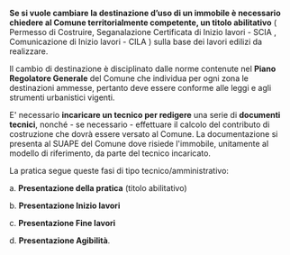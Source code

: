 **Se si vuole cambiare la destinazione d’uso di un immobile è necessario chiedere al Comune territorialmente competente, un titolo abilitativo** ( Permesso di Costruire, Seganalazione Certificata di Inizio lavori - SCIA , Comunicazione di Inizio lavori - CILA ) sulla base dei lavori edilizi da realizzare.

Il cambio di destinazione è disciplinato dalle norme contenute nel **Piano Regolatore Generale** del Comune che individua per ogni zona le destinazioni ammesse, pertanto deve essere conforme alle leggi e agli strumenti urbanistici vigenti.

E' necessario **incaricare un tecnico per redigere** una serie di **documenti tecnici**, nonché - se necessario - effettuare il calcolo del contributo di costruzione che dovrà essere versato al Comune.
La documentazione si presenta al SUAPE del Comune dove risiede l'immobile, unitamente al modello di riferimento, da parte del tecnico incaricato.

La pratica segue queste fasi di tipo tecnico/amministrativo:

a.	**Presentazione della pratica** (titolo abilitativo)

b.	**Presentazione Inizio lavori**

c.	**Presentazione Fine lavori**

d.	**Presentazione Agibilità**.
